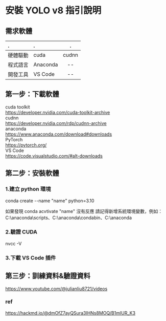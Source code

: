 # 安裝 YOLO v8 指引說明

## 需求軟體
| .| . | . |
| :-----| :---- | :----: |
 | 硬體驅動 | cuda |cudnn | 
 | 程式語言 | Anaconda | -- | 
 | 開發工具 | VS Code | -- |

## 第一步：下載軟體

cuda toolkit <br>
https://developer.nvidia.com/cuda-toolkit-archive <br>
cudnn  <br>
https://developer.nvidia.com/rdp/cudnn-archive <br>
anaconda <br>
https://www.anaconda.com/download#downloads <br>
PyTorch <br>
https://pytorch.org/ <br>
VS Code<br>
https://code.visualstudio.com/#alt-downloads 
## 第二步：安裝軟體

### 1.建立 python 環境

conda create --name "name" python=3.10

如果發現 conda acvtivate "name" 沒有反應
請記得新增系統環境變數，例如：C:\anaconda\scripts、C:\anaconda\condabin、C:\anaconda

### 2.驗證 CUDA 

nvcc -V

### 3.下載 VS Code 插件


## 第三步：訓練資料&驗證資料
https://www.youtube.com/@julianliu8721/videos


### ref
https://hackmd.io/@dmOfZ7ayQSura3IHNs8MOQ/B1mIUR_K3